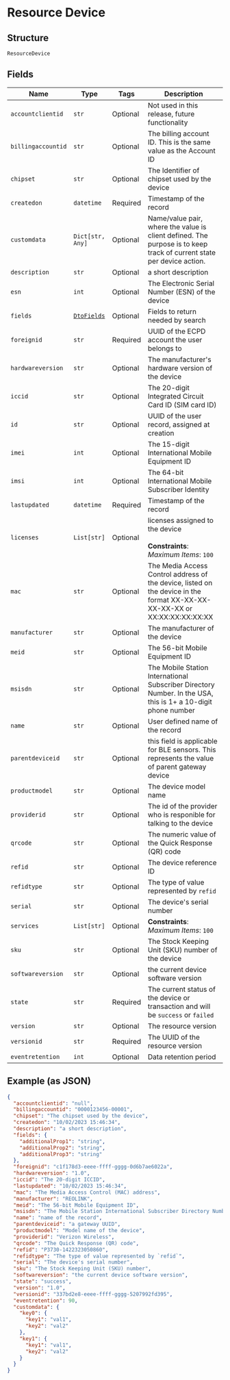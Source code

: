 
# Resource Device

## Structure

`ResourceDevice`

## Fields

| Name | Type | Tags | Description |
|  --- | --- | --- | --- |
| `accountclientid` | `str` | Optional | Not used in this release, future functionality |
| `billingaccountid` | `str` | Optional | The billing account ID. This is the same value as the Account ID |
| `chipset` | `str` | Optional | The Identifier of chipset used by the device |
| `createdon` | `datetime` | Required | Timestamp of the record |
| `customdata` | `Dict[str, Any]` | Optional | Name/value pair, where the value is client defined.  The purpose is to keep track of current state per device action. |
| `description` | `str` | Optional | a short description |
| `esn` | `int` | Optional | The Electronic Serial Number (ESN) of the device |
| `fields` | [`DtoFields`](../../doc/models/dto-fields.md) | Optional | Fields to return needed by search |
| `foreignid` | `str` | Required | UUID of the ECPD account the user belongs to |
| `hardwareversion` | `str` | Optional | The manufacturer's hardware version of the device |
| `iccid` | `str` | Optional | The 20-digit Integrated Circuit Card ID (SIM card ID) |
| `id` | `str` | Optional | UUID of the user record, assigned at creation |
| `imei` | `int` | Optional | The 15-digit International Mobile Equipment ID |
| `imsi` | `int` | Optional | The 64-bit International Mobile Subscriber Identity |
| `lastupdated` | `datetime` | Required | Timestamp of the record |
| `licenses` | `List[str]` | Optional | licenses assigned to the device<br><br>**Constraints**: *Maximum Items*: `100` |
| `mac` | `str` | Optional | The Media Access Control address of the device, listed on the device in the format XX-XX-XX-XX-XX-XX or XX:XX:XX:XX:XX:XX |
| `manufacturer` | `str` | Optional | The manufacturer of the device |
| `meid` | `str` | Optional | The 56-bit Mobile Equipment ID |
| `msisdn` | `str` | Optional | The Mobile Station International Subscriber Directory Number. In the USA, this is 1+ a 10-digit phone number |
| `name` | `str` | Optional | User defined name of the record |
| `parentdeviceid` | `str` | Optional | this field is applicable for BLE sensors. This represents the value of parent gateway device |
| `productmodel` | `str` | Optional | The device model name |
| `providerid` | `str` | Optional | The id of the provider who is responible for talking to the device |
| `qrcode` | `str` | Optional | The numeric value of the Quick Response (QR) code |
| `refid` | `str` | Optional | The device reference ID |
| `refidtype` | `str` | Optional | The type of value represented by `refid` |
| `serial` | `str` | Optional | The device's serial number |
| `services` | `List[str]` | Optional | **Constraints**: *Maximum Items*: `100` |
| `sku` | `str` | Optional | The Stock Keeping Unit (SKU) number of the device |
| `softwareversion` | `str` | Optional | the current device software version |
| `state` | `str` | Required | The current status of the device or transaction and will be `success` or `failed` |
| `version` | `str` | Optional | The resource version |
| `versionid` | `str` | Required | The UUID of the resource version |
| `eventretention` | `int` | Optional | Data retention period |

## Example (as JSON)

```json
{
  "accountclientid": "null",
  "billingaccountid": "0000123456-00001",
  "chipset": "The chipset used by the device",
  "createdon": "10/02/2023 15:46:34",
  "description": "a short description",
  "fields": {
    "additionalProp1": "string",
    "additionalProp2": "string",
    "additionalProp3": "string"
  },
  "foreignid": "c1f178d3-eeee-ffff-gggg-0d6b7ae6022a",
  "hardwareversion": "1.0",
  "iccid": "The 20-digit ICCID",
  "lastupdated": "10/02/2023 15:46:34",
  "mac": "The Media Access Control (MAC) address",
  "manufacturer": "REOLINK",
  "meid": "The 56-bit Mobile Equipment ID",
  "msisdn": "The Mobile Station International Subscriber Directory Number",
  "name": "name of the record",
  "parentdeviceid": "a gateway UUID",
  "productmodel": "Model name of the device",
  "providerid": "Verizon Wireless",
  "qrcode": "The Quick Response (QR) code",
  "refid": "P3730-1422323050860",
  "refidtype": "The type of value represented by `refid`",
  "serial": "The device's serial number",
  "sku": "The Stock Keeping Unit (SKU) number",
  "softwareversion": "the current device software version",
  "state": "success",
  "version": "1.0",
  "versionid": "337bd2e8-eeee-ffff-gggg-5207992fd395",
  "eventretention": 90,
  "customdata": {
    "key0": {
      "key1": "val1",
      "key2": "val2"
    },
    "key1": {
      "key1": "val1",
      "key2": "val2"
    }
  }
}
```

